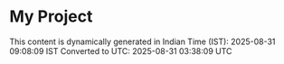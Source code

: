 # My Project

This content is dynamically generated in Indian Time (IST): 2025-08-31 09:08:09 IST
Converted to UTC: 2025-08-31 03:38:09 UTC
